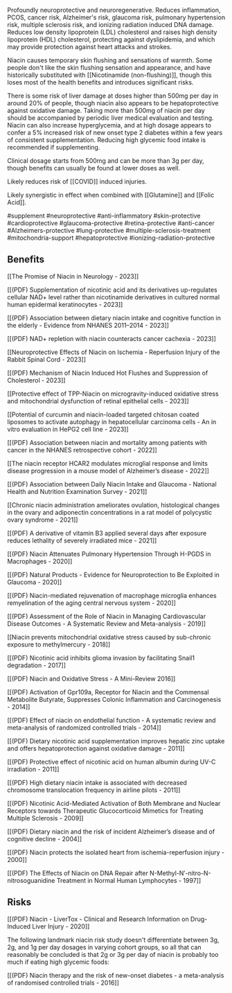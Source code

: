 
Profoundly neuroprotective and neuroregenerative. Reduces inflammation, PCOS, cancer risk, Alzheimer's risk, glaucoma risk, pulmonary hypertension risk, multiple sclerosis risk, and ionizing radiation induced DNA damage. Reduces low density lipoprotein (LDL) cholesterol and raises high density lipoprotein (HDL) cholesterol, protecting against dyslipidemia, and which may provide protection against heart attacks and strokes.

Niacin causes temporary skin flushing and sensations of warmth. Some people don't like the skin flushing sensation and appearance, and have historically substituted with [[Nicotinamide (non-flushing)]], though this loses most of the health benefits and introduces significant risks. 

There is some risk of liver damage at doses higher than 500mg per day in around 20% of people, though niacin also appears to be hepatoprotective against oxidative damage. Taking more than 500mg of niacin per day should be accompanied by periodic liver medical evaluation and testing. Niacin can also increase hyperglycemia, and at high dosage appears to confer a 5% increased risk of new onset type 2 diabetes within a few years of consistent supplementation. Reducing high glycemic food intake is recommended if supplementing.

Clinical dosage starts from 500mg and can be more than 3g per day, though benefits can usually be found at lower doses as well.

Likely reduces risk of [[COVID]] induced injuries.

Likely synergistic in effect when combined with [[Glutamine]] and [[Folic Acid]].

#supplement #neuroprotective #anti-inflammatory #skin-protective #cardioprotective  #glaucoma-protective #retina-protective #anti-cancer #Alzheimers-protective #lung-protective  #multiple-sclerosis-treatment #mitochondria-support #hepatoprotective #ionizing-radiation-protective

## Benefits

[[The Promise of Niacin in Neurology - 2023]]

[[(PDF) Supplementation of nicotinic acid and its derivatives up-regulates cellular NAD+ level rather than nicotinamide derivatives in cultured normal human epidermal keratinocytes - 2023]]

[[(PDF) Association between dietary niacin intake and cognitive function in the elderly - Evidence from NHANES 2011–2014 - 2023]]

[[(PDF) NAD+ repletion with niacin counteracts cancer cachexia - 2023]]

[[Neuroprotective Effects of Niacin on Ischemia - Reperfusion Injury of the Rabbit Spinal Cord - 2023]]

[[(PDF) Mechanism of Niacin Induced Hot Flushes and Suppression of Cholesterol - 2023]]

[[Protective effect of TPP-Niacin on microgravity-induced oxidative stress and mitochondrial dysfunction of retinal epithelial cells - 2023]]

[[Potential of curcumin and niacin-loaded targeted chitosan coated liposomes to activate autophagy in hepatocellular carcinoma cells - An in vitro evaluation in HePG2 cell line - 2023]]

[[(PDF) Association between niacin and mortality among patients with cancer in the NHANES retrospective cohort - 2022]]

[[The niacin receptor HCAR2 modulates microglial response and limits disease progression in a mouse model of Alzheimer’s disease - 2022]]

[[(PDF) Association between Daily Niacin Intake and Glaucoma - National Health and Nutrition Examination Survey - 2021]]

[[Chronic niacin administration ameliorates ovulation, histological changes in the ovary and adiponectin concentrations in a rat model of polycystic ovary syndrome - 2021]]

[[(PDF) A derivative of vitamin B3 applied several days after exposure reduces lethality of severely irradiated mice - 2021]]

[[(PDF) Niacin Attenuates Pulmonary Hypertension Through H-PGDS in Macrophages - 2020]]

[[(PDF) Natural Products - Evidence for Neuroprotection to Be Exploited in Glaucoma - 2020]]

[[(PDF) Niacin-mediated rejuvenation of macrophage microglia enhances remyelination of the aging central nervous system - 2020]]

[[(PDF) Assessment of the Role of Niacin in Managing Cardiovascular Disease Outcomes - A Systematic Review and Meta-analysis - 2019]]

[[Niacin prevents mitochondrial oxidative stress caused by sub-chronic exposure to methylmercury - 2018]]

[[(PDF) Nicotinic acid inhibits glioma invasion by facilitating Snail1 degradation - 2017]]

[[(PDF) Niacin and Oxidative Stress - A Mini-Review 2016]]

[[(PDF) Activation of Gpr109a, Receptor for Niacin and the Commensal Metabolite Butyrate, Suppresses Colonic Inflammation and Carcinogenesis - 2014]]

[[(PDF) Effect of niacin on endothelial function - A systematic review and meta-analysis of randomized controlled trials - 2014]]

[[(PDF) Dietary nicotinic acid supplementation improves hepatic zinc uptake and offers hepatoprotection against oxidative damage - 2011]]

[[(PDF) Protective effect of nicotinic acid on human albumin during UV-C irradiation - 2011]]

[[(PDF) High dietary niacin intake is associated with decreased chromosome translocation frequency in airline pilots - 2011]]

[[(PDF) Nicotinic Acid-Mediated Activation of Both Membrane and Nuclear Receptors towards Therapeutic Glucocorticoid Mimetics for Treating Multiple Sclerosis - 2009]]

[[(PDF) Dietary niacin and the risk of incident Alzheimer’s disease and of cognitive decline - 2004]]

[[(PDF) Niacin protects the isolated heart from ischemia-reperfusion injury - 2000]]

[[(PDF) The Effects of Niacin on DNA Repair after N-Methyl-N′-nitro-N-nitrosoguanidine Treatment in Normal Human Lymphocytes - 1997]]

## Risks

[[(PDF) Niacin - LiverTox - Clinical and Research Information on Drug-Induced Liver Injury - 2020]]

The following landmark niacin risk study doesn't differentiate between 3g, 2g, and 1g per day dosages in varying cohort groups, so all that can reasonably be concluded is that 2g or 3g per day of niacin is probably too much if eating high glycemic foods:

[[(PDF) Niacin therapy and the risk of new-onset diabetes - a meta-analysis of randomised controlled trials - 2016]]